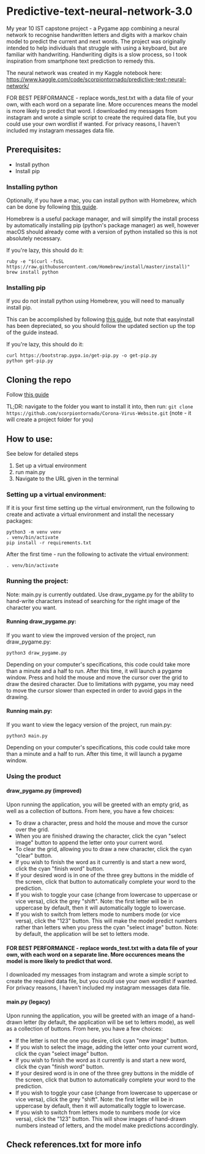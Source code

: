 # Predictive-text-neural-network-3.0
My year 10 IST capstone project - a Pygame app combining a neural network to recognise handwritten letters and digits with a markov chain model to predict the current and next words. The project was originally intended to help individuals that struggle with using a keyboard, but are familiar with handwriting. Handwriting digits is a slow process, so I took inspiration from smartphone text prediction to remedy this.

The neural network was created in my Kaggle notebook here:
https://www.kaggle.com/code/scorpiontornado/predictive-text-neural-network/

FOR BEST PERFORMANCE - replace words_test.txt with a data file of your own, with each word on a separate line. More occurences means the model is more likely to predict that word.
I downloaded my messages from instagram and wrote a simple script to create the required data file, but you could use your own wordlist if wanted. For privacy reasons, I haven't included my instagram messages data file.

## Prerequisites:

- Install python
- Install pip

### Installing python

Optionally, if you have a mac, you can install python with Homebrew, which can be done by following [this guide](https://docs.python-guide.org/starting/install3/osx/).

Homebrew is a useful package manager, and will simplify the install process by automatically installing pip (python's package manager) as well, however macOS should already come with a version of python installed so this is not absolutely necessary.

If you're lazy, this should do it:

```
ruby -e "$(curl -fsSL https://raw.githubusercontent.com/Homebrew/install/master/install)"
brew install python
```

### Installing pip

If you do not install python using Homebrew, you will need to manually install pip.

This can be accomplished by following [this guide](https://ahmadawais.com/install-pip-macos-os-x-python/), but note that easyinstall has been depreciated, so you should follow the updated section up the top of the guide instead.

If you're lazy, this should do it:

```
curl https://bootstrap.pypa.io/get-pip.py -o get-pip.py
python get-pip.py
```

## Cloning the repo
Follow [this guide](https://docs.github.com/en/github/creating-cloning-and-archiving-repositories/cloning-a-repository)

TL;DR: navigate to the folder you want to install it into, then run: ```git clone https://github.com/scorpiontornado/Corona-Virus-Website.git``` (note - it will create a project folder for you)

## How to use:

See below for detailed steps

1. Set up a virtual environment
2. run main.py
3. Navigate to the URL given in the terminal

### Setting up a virtual environment:

If it is your first time setting up the virtual environment, run the following to create and activate a virtual environment and install the necessary packages:

```
python3 -m venv venv
. venv/bin/activate
pip install -r requirements.txt
```

After the first time - run the following to activate the virtual environment:

```
. venv/bin/activate
```

### Running the project:
Note: main.py is currently outdated. Use draw_pygame.py for the ability to hand-write characters instead of searching for the right image of the character you want.

#### Running draw_pygame.py:
If you want to view the improved version of the project, run draw_pygame.py:

```
python3 draw_pygame.py
```

Depending on your computer's specifications, this code could take more than a minute and a half to run. After this time, it will launch a pygame window.
Press and hold the mouse and move the cursor over the grid to draw the desired character. Due to limitations with pygame, you may need to move the cursor slower than expected in order to avoid gaps in the drawing.

#### Running main.py:
If you want to view the legacy version of the project, run main.py:

```
python3 main.py
```

Depending on your computer's specifications, this code could take more than a minute and a half to run. After this time, it will launch a pygame window.

### Using the product
#### draw_pygame.py (improved)
Upon running the application, you will be greeted with an empty grid, as well as a collection of buttons. From here, you have a few choices:
- To draw a character, press and hold the mouse and move the cursor over the grid.
- When you are finished drawing the character, click the cyan "select image" button to append the letter onto your current word.
- To clear the grid, allowing you to draw a new character, click the cyan "clear" button.
- If you wish to finish the word as it currently is and start a new word, click the cyan "finish word" button.
- If your desired word is in one of the three grey buttons in the middle of the screen, click that button to automatically complete your word to the prediction.
- If you wish to toggle your case (change from lowercase to uppercase or vice versa), click the grey "shift". Note: the first letter will be in uppercase by default, then it will automatically toggle to lowercase.
- If you wish to switch from letters mode to numbers mode (or vice versa), click the "123" button. This will make the model predict numbers rather than letters when you press the cyan "select image" button. Note: by default, the application will be set to letters mode.

#### FOR BEST PERFORMANCE - replace words_test.txt with a data file of your own, with each word on a separate line. More occurences means the model is more likely to predict that word.
I downloaded my messages from instagram and wrote a simple script to create the required data file, but you could use your own wordlist if wanted. For privacy reasons, I haven't included my instagram messages data file.

#### main.py (legacy)
Upon running the application, you will be greeted with an image of a hand-drawn letter (by default, the application will be set to letters mode), as well as a collection of buttons. From here, you have a few choices:
- If the letter is not the one you desire, click cyan "new image" button.
- If you wish to select the image, adding the letter onto your current word, click the cyan "select image" button.
- If you wish to finish the word as it currently is and start a new word, click the cyan "finish word" button.
- If your desired word is in one of the three grey buttons in the middle of the screen, click that button to automatically complete your word to the prediction.
- If you wish to toggle your case (change from lowercase to uppercase or vice versa), click the grey "shift". Note: the first letter will be in uppercase by default, then it will automatically toggle to lowercase.
- If you wish to switch from letters mode to numbers mode (or vice versa), click the "123" button. This will show images of hand-drawn numbers instead of letters, and the model make predictions accordingly.

## Check references.txt for more info
